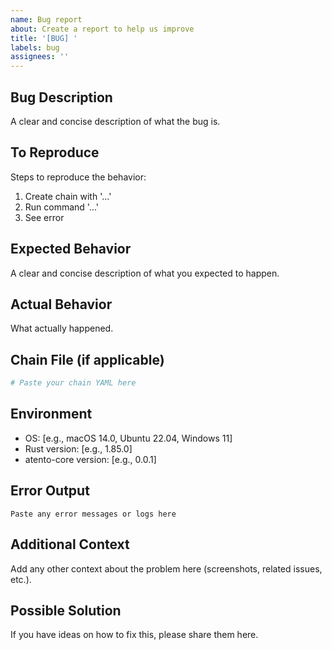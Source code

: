 ```yaml
---
name: Bug report
about: Create a report to help us improve
title: '[BUG] '
labels: bug
assignees: ''
---
```


## Bug Description
A clear and concise description of what the bug is.

## To Reproduce
Steps to reproduce the behavior:
1. Create chain with '...'
2. Run command '...'
3. See error

## Expected Behavior
A clear and concise description of what you expected to happen.

## Actual Behavior
What actually happened.

## Chain File (if applicable)
```yaml
# Paste your chain YAML here
```

## Environment
- OS: [e.g., macOS 14.0, Ubuntu 22.04, Windows 11]
- Rust version: [e.g., 1.85.0]
- atento-core version: [e.g., 0.0.1]

## Error Output
```
Paste any error messages or logs here
```

## Additional Context
Add any other context about the problem here (screenshots, related issues, etc.).

## Possible Solution
If you have ideas on how to fix this, please share them here.
